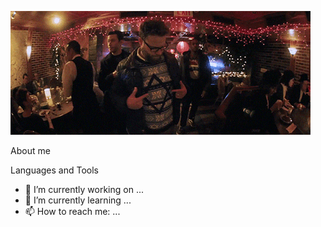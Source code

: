[![Header](https://github.com/TyKo0707/TyKo0707/blob/main/assets/giphy.gif)](https://github.com/TyKo0707/Trading_bot)

About me

Languages and Tools

- 🔭 I’m currently working on ...
- 🌱 I’m currently learning ...
- 📫 How to reach me: ...

